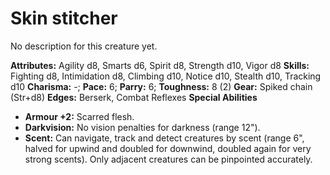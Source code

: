 # Skin stitcher

No description for this creature yet.

**Attributes:** Agility d8, Smarts d6, Spirit d8, Strength d10, Vigor
d8
**Skills:** Fighting d8, Intimidation d8, Climbing d10, Notice d10,
Stealth d10, Tracking d10
**Charisma:** -; **Pace:** 6; **Parry:** 6; **Toughness:** 8 (2)
**Gear:** Spiked chain (Str+d8)
**Edges:** Berserk, Combat Reflexes
**Special Abilities**

- **Armour +2:** Scarred flesh.
- **Darkvision:** No vision penalties for darkness (range 12").
- **Scent:** Can navigate, track and detect creatures by scent (range
6", halved for upwind and doubled for downwind, doubled again for very
strong scents). Only adjacent creatures can be pinpointed accurately.
